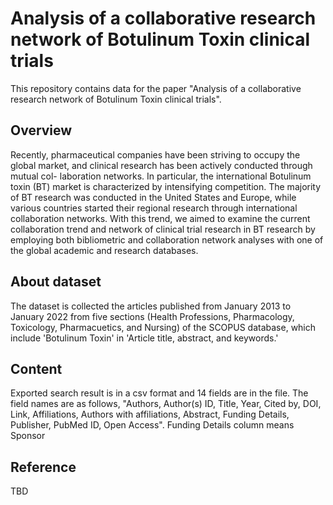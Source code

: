 # Analysis of a collaborative research network of Botulinum Toxin clinical trials
This repository contains data for the paper "Analysis of a collaborative research network of Botulinum Toxin clinical trials".

## Overview
Recently, pharmaceutical companies have been striving to occupy the global market, and clinical research has been actively conducted through mutual col-
laboration networks. In particular, the international Botulinum toxin (BT) market is characterized by intensifying competition. The majority of BT research was conducted
in the United States and Europe, while various countries started their regional research through international collaboration networks.
With this trend, we aimed to examine the current collaboration trend and network of clinical trial research in BT research by employing both bibliometric and collaboration network analyses with one of the global academic and research databases.

## About dataset
The dataset is collected the articles published from January 2013 to January 2022 from five sections (Health Professions, Pharmacology, Toxicology, Pharmacuetics, and Nursing) of the SCOPUS database, which include 'Botulinum Toxin' in 'Article title, abstract, and keywords.'


## Content
Exported search result is in a csv format and 14 fields are in the file. 
The field names are as follows, "Authors, Author(s) ID, Title, Year, Cited by, DOI, Link, Affiliations, Authors with affiliations, Abstract, Funding Details, Publisher, PubMed ID, Open Access". Funding Details column means Sponsor

## Reference
TBD
